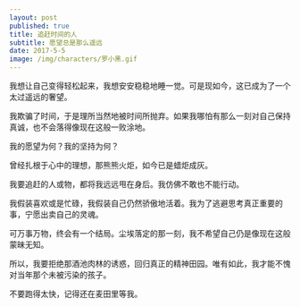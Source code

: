 ```yaml
---
layout: post
published: true
title: 追赶时间的人
subtitle: 愿望总是那么遥远
date: 2017-5-5
image: /img/characters/罗小黑.gif
---
```



我想让自己变得轻松起来，我想安安稳稳地睡一觉。可是现如今，这已成为了一个太过遥远的奢望。

我欺骗了时间，于是理所当然地被时间所抛弃。如果我哪怕有那么一刻对自己保持真诚，也不会落得像现在这般一败涂地。

我的愿望为何？我的坚持为何？

曾经扎根于心中的理想，那熊熊火炬，如今已是蜡炬成灰。

我要追赶的人或物，都将我远远甩在身后。我仿佛不敢也不能行动。

我假装喜欢或是忙碌，我假装自己仍然骄傲地活着。我为了逃避思考真正重要的事，宁愿出卖自己的灵魂。

可万事万物，终会有一个结局。尘埃落定的那一刻，我不希望自己仍是像现在这般蒙昧无知。

所以，我要拒绝那酒池肉林的诱惑，回归真正的精神田园。唯有如此，我才能不愧对当年那个未被污染的孩子。

不要跑得太快，记得还在麦田里等我。

<!-- UY BEGIN -->
<div id="uyan_frame"></div>
<script type="text/javascript" src="http://v2.uyan.cc/code/uyan.js"></script>
<!-- UY END -->
